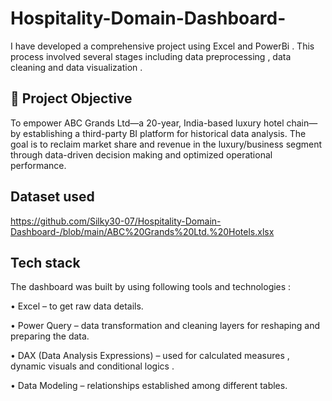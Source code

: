 # Hospitality-Domain-Dashboard-
I have developed a comprehensive project using Excel and PowerBi . This process  involved several stages including data preprocessing , data cleaning and data visualization . 
## 🎯 Project Objective
To empower ABC Grands Ltd—a 20-year, India-based luxury hotel chain—by establishing a third-party BI platform for historical data analysis. The goal is to reclaim market share and revenue in the luxury/business segment through data-driven decision making and optimized operational performance.
## Dataset used 
https://github.com/Silky30-07/Hospitality-Domain-Dashboard-/blob/main/ABC%20Grands%20Ltd.%20Hotels.xlsx

## Tech stack 
The dashboard was built by using following tools and technologies :

•	Excel – to get raw data details.

•	Power Query – data transformation and cleaning layers for reshaping and preparing the data.

•	DAX (Data Analysis Expressions) – used for calculated measures , dynamic visuals and conditional logics .

•	Data Modeling – relationships established among different tables.
